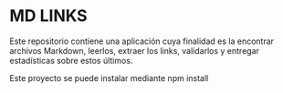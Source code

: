 # MD LINKS

Este repositorio contiene una aplicación cuya finalidad es la encontrar archivos Markdown, leerlos, extraer los links, validarlos y entregar estadísticas sobre estos últimos.

Este proyecto se puede instalar mediante npm install 